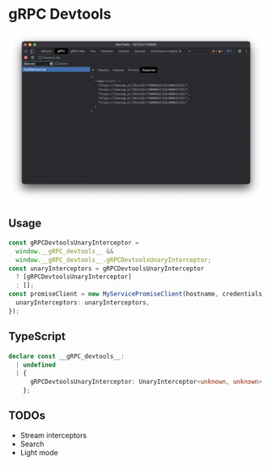 # gRPC Devtools

<div style="display: flex; justify-content: center;">
  <img src="./demo.png" width='720px'/>
</div>

## Usage

```ts
const gRPCDevtoolsUnaryInterceptor =
  window.__gRPC_devtools__ &&
  window.__gRPC_devtools__.gRPCDevtoolsUnaryInterceptor;
const unaryInterceptors = gRPCDevtoolsUnaryInterceptor
  ? [gRPCDevtoolsUnaryInterceptor]
  : [];
const promiseClient = new MyServicePromiseClient(hostname, credentials, {
  unaryInterceptors: unaryInterceptors,
});
```

## TypeScript

```ts
declare const __gRPC_devtools__:
  | undefined
  | {
      gRPCDevtoolsUnaryInterceptor: UnaryInterceptor<unknown, unknown>;
    };
```

## TODOs

- Stream interceptors
- Search
- Light mode
